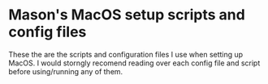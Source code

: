 # Mason's MacOS setup scripts and config files

These the are the scripts and configuration files I use when setting up MacOS. I would storngly recomend reading over each config file and script before using/running any of them. 

